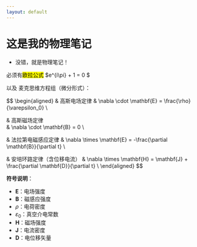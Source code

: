 ```yaml
---
layout: default
---
```


# 这是我的物理笔记

- 没错，就是物理笔记！

必须有<mark>欧拉公式</mark> $e^{i\pi} + 1 = 0 $

以及 麦克思维方程组（微分形式）：


$$
\begin{aligned}
& 高斯电场定律 
& \nabla \cdot \mathbf{E} = \frac{\rho} 
{\varepsilon_0}   \\

& 高斯磁场定律  
& \nabla \cdot \mathbf{B} = 0  \\

& 法拉第电磁感应定律
& \nabla \times \mathbf{E} = -\frac{\partial \mathbf{B}}{\partial t}  \\

& 安培环路定律（含位移电流）
& \nabla \times \mathbf{H} = \mathbf{J} + \frac{\partial \mathbf{D}}{\partial t}  \\
\end{aligned}
$$



**符号说明**：  
- $\mathbf{E}$：电场强度  
- $\mathbf{B}$：磁感应强度  
- $\rho$：电荷密度  
- $\varepsilon_0$：真空介电常数  
- $\mathbf{H}$：磁场强度  
- $\mathbf{J}$：电流密度  
- $\mathbf{D}$：电位移矢量  
